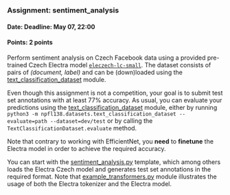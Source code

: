 ### Assignment: sentiment_analysis
#### Date: Deadline: May 07, 22:00
#### Points: 2 points

Perform sentiment analysis on Czech Facebook data using a provided pre-trained
Czech Electra model [`eleczech-lc-small`](https://huggingface.co/ufal/eleczech-lc-small).
The dataset consists of pairs of _(document, label)_ and can be (down)loaded using the
[text_classification_dataset](https://ufal.mff.cuni.cz/~straka/courses/npfl138/2425/docs/datasets/text_classification_dataset/)
module.

Even though this assignment is not a competition, your goal is to submit test
set annotations with at least 77% accuracy. As usual, you can evaluate your
predictions using the
[text_classification_dataset](https://ufal.mff.cuni.cz/~straka/courses/npfl138/2425/docs/datasets/text_classification_dataset/)
module, either by running `python3 -m npfl138.datasets.text_classification_dataset --evaluate=path --dataset=dev/test`
or by calling the `TextClassificationDataset.evaluate` method.

Note that contrary to working with EfficientNet, you **need** to **finetune**
the Electra model in order to achieve the required accuracy.

You can start with the
[sentiment_analysis.py](https://github.com/ufal/npfl138/tree/master/labs/10/sentiment_analysis.py)
template, which among others loads the Electra Czech model and generates test
set annotations in the required format. Note that
[example_transformers.py](https://github.com/ufal/npfl138/tree/master/labs/10/example_transformers.py)
module illustrates the usage of both the Electra tokenizer and the Electra model.
